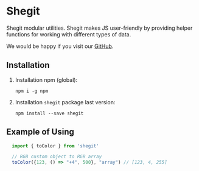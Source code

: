 # Shegit

Shegit modular utilities. Shegit makes JS user-friendly by providing helper functions for working with different types of data.

We would be happy if you visit our [GitHub](https://github.com/or-temka/shegit/tree/dev-v1.1.0).

## Installation

1. Installation npm (global):

   ```shell
   npm i -g npm
   ```

2. Installation `shegit` package last version:

   ```shell
   npm install --save shegit
   ```

## Example of Using

```javascript
  import { toColor } from 'shegit'

  // RGB custom object to RGB array
  toColor({123, () => "+4", 500}, "array") // [123, 4, 255]
```
